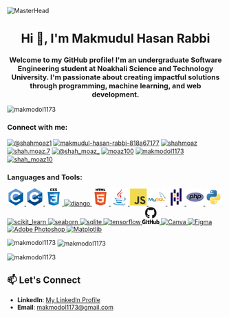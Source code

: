 ![MasterHead](https://www.icegif.com/wp-content/uploads/2023/12/icegif-96.gif)
<h1 align="center">Hi 👋, I'm Makmudul Hasan Rabbi</h1>
<h3 align="center">Welcome to my GitHub profile! I'm an undergraduate Software Engineering student at Noakhali Science and Technology University. I'm passionate about creating impactful solutions through programming, machine learning, and web development.</h3>

<p align="left"> <img src="https://komarev.com/ghpvc/?username=makmodol1173&label=Profile%20views&color=0e75b6&style=flat" alt="makmodol1173" /> </p>

<h3 align="left">Connect with me:</h3>
<p align="left">
<a href="https://twitter.com/@shahmoaz1" target="blank"><img align="center" src="https://raw.githubusercontent.com/rahuldkjain/github-profile-readme-generator/master/src/images/icons/Social/twitter.svg" alt="@shahmoaz1" height="30" width="40" /></a>
<a href="https://linkedin.com/in/makmudul-hasan-rabbi-818a67177" target="blank"><img align="center" src="https://raw.githubusercontent.com/rahuldkjain/github-profile-readme-generator/master/src/images/icons/Social/linked-in-alt.svg" alt="makmudul-hasan-rabbi-818a67177" height="30" width="40" /></a>
<a href="https://kaggle.com/shahmoaz" target="blank"><img align="center" src="https://raw.githubusercontent.com/rahuldkjain/github-profile-readme-generator/master/src/images/icons/Social/kaggle.svg" alt="shahmoaz" height="30" width="40" /></a>
<a href="https://fb.com/shah.moaz.7" target="blank"><img align="center" src="https://raw.githubusercontent.com/rahuldkjain/github-profile-readme-generator/master/src/images/icons/Social/facebook.svg" alt="shah.moaz.7" height="30" width="40" /></a>
<a href="https://instagram.com/@shah_moaz_" target="blank"><img align="center" src="https://raw.githubusercontent.com/rahuldkjain/github-profile-readme-generator/master/src/images/icons/Social/instagram.svg" alt="@shah_moaz_" height="30" width="40" /></a>
<a href="https://www.codechef.com/users/moaz100" target="blank"><img align="center" src="https://cdn.jsdelivr.net/npm/simple-icons@3.1.0/icons/codechef.svg" alt="moaz100" height="30" width="40" /></a>
<a href="https://www.hackerrank.com/makmodol1173" target="blank"><img align="center" src="https://raw.githubusercontent.com/rahuldkjain/github-profile-readme-generator/master/src/images/icons/Social/hackerrank.svg" alt="makmodol1173" height="30" width="40" /></a>
<a href="https://codeforces.com/profile/shah_moaz10" target="blank"><img align="center" src="https://raw.githubusercontent.com/rahuldkjain/github-profile-readme-generator/master/src/images/icons/Social/codeforces.svg" alt="shah_moaz10" height="30" width="40" /></a>  
</p>


<h3 align="left">Languages and Tools:</h3>
<p align="left"> <a href="https://www.cprogramming.com/" target="_blank" rel="noreferrer"> <img src="https://raw.githubusercontent.com/devicons/devicon/master/icons/c/c-original.svg" alt="c" width="40" height="40"/> </a> <a href="https://www.w3schools.com/cpp/" target="_blank" rel="noreferrer"> <img src="https://raw.githubusercontent.com/devicons/devicon/master/icons/cplusplus/cplusplus-original.svg" alt="cplusplus" width="40" height="40"/> </a> <a href="https://www.w3schools.com/css/" target="_blank" rel="noreferrer"> <img src="https://raw.githubusercontent.com/devicons/devicon/master/icons/css3/css3-original-wordmark.svg" alt="css3" width="40" height="40"/> </a> <a href="https://www.djangoproject.com/" target="_blank" rel="noreferrer"> <img src="https://cdn.worldvectorlogo.com/logos/django.svg" alt="django" width="40" height="40"/> </a> <a href="https://www.w3.org/html/" target="_blank" rel="noreferrer"> <img src="https://raw.githubusercontent.com/devicons/devicon/master/icons/html5/html5-original-wordmark.svg" alt="html5" width="40" height="40"/> </a> <a href="https://www.java.com" target="_blank" rel="noreferrer"> <img src="https://raw.githubusercontent.com/devicons/devicon/master/icons/java/java-original.svg" alt="java" width="40" height="40"/> </a> <a href="https://developer.mozilla.org/en-US/docs/Web/JavaScript" target="_blank" rel="noreferrer"> <img src="https://raw.githubusercontent.com/devicons/devicon/master/icons/javascript/javascript-original.svg" alt="javascript" width="40" height="40"/> </a> <a href="https://www.mysql.com/" target="_blank" rel="noreferrer"> <img src="https://raw.githubusercontent.com/devicons/devicon/master/icons/mysql/mysql-original-wordmark.svg" alt="mysql" width="40" height="40"/> </a> <a href="https://pandas.pydata.org/" target="_blank" rel="noreferrer"> <img src="https://raw.githubusercontent.com/devicons/devicon/2ae2a900d2f041da66e950e4d48052658d850630/icons/pandas/pandas-original.svg" alt="pandas" width="40" height="40"/> </a> <a href="https://www.php.net" target="_blank" rel="noreferrer"> <img src="https://raw.githubusercontent.com/devicons/devicon/master/icons/php/php-original.svg" alt="php" width="40" height="40"/> </a> <a href="https://www.python.org" target="_blank" rel="noreferrer"> <img src="https://raw.githubusercontent.com/devicons/devicon/master/icons/python/python-original.svg" alt="python" width="40" height="40"/> </a> <a href="https://scikit-learn.org/" target="_blank" rel="noreferrer"> <img src="https://upload.wikimedia.org/wikipedia/commons/0/05/Scikit_learn_logo_small.svg" alt="scikit_learn" width="40" height="40"/> </a> <a href="https://seaborn.pydata.org/" target="_blank" rel="noreferrer"> <img src="https://seaborn.pydata.org/_images/logo-mark-lightbg.svg" alt="seaborn" width="40" height="40"/> </a> <a href="https://www.sqlite.org/" target="_blank" rel="noreferrer"> <img src="https://www.vectorlogo.zone/logos/sqlite/sqlite-icon.svg" alt="sqlite" width="40" height="40"/> </a> <a href="https://www.tensorflow.org" target="_blank" rel="noreferrer"> <img src="https://www.vectorlogo.zone/logos/tensorflow/tensorflow-icon.svg" alt="tensorflow" width="40" height="40"/> </a> 
<a href="https://github.com/" target="_blank"> 
    <img src="https://raw.githubusercontent.com/devicons/devicon/master/icons/github/github-original-wordmark.svg" alt="GitHub" width="40" height="40"/>  
  </a>  
  <a href="https://www.canva.com/" target="_blank"> 
    <img src="https://upload.wikimedia.org/wikipedia/commons/e/e9/Canva_Logo.png" alt="Canva" width="40" height="40"/>  
  </a>  
  <a href="https://www.figma.com/" target="_blank"> 
    <img src="https://www.vectorlogo.zone/logos/figma/figma-icon.svg" alt="Figma" width="40" height="40"/>  
  </a>  
  <a href="https://www.adobe.com/products/photoshop.html" target="_blank"> 
    <img src="https://upload.wikimedia.org/wikipedia/commons/a/af/Adobe_Photoshop_CC_icon.svg" alt="Adobe Photoshop" width="40" height="40"/>  
  </a>  
  <a href="https://matplotlib.org/" target="_blank"> 
    <img src="https://upload.wikimedia.org/wikipedia/commons/8/84/Matplotlib_icon.svg" alt="Matplotlib" width="40" height="40"/>  
  </a></p>

<p><img align="left" src="https://github-readme-stats.vercel.app/api/top-langs?username=makmodol1173&show_icons=true&locale=en&layout=compact" alt="makmodol1173" /></p>

<p>&nbsp;<img align="center" src="https://github-readme-stats.vercel.app/api?username=makmodol1173&show_icons=true&locale=en" alt="makmodol1173" /></p>

<p><img align="center" src="https://github-readme-streak-stats.herokuapp.com/?user=makmodol1173&" alt="makmodol1173" /></p>

## 📫 Let's Connect  
- **LinkedIn**: [My LinkedIn Profile](https://www.linkedin.com/in/makmudul-hasan-rabbi-818a67177/)    
- **Email**: makmodol1173@gmail.com 
